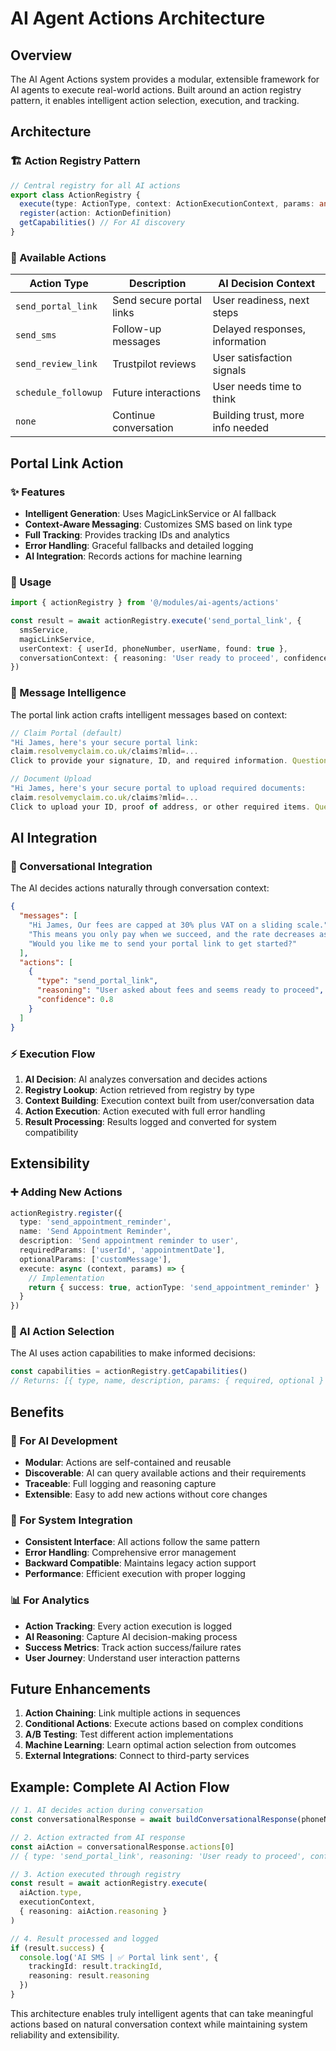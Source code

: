 # AI Agent Actions Architecture

## Overview

The AI Agent Actions system provides a modular, extensible framework for AI agents to execute real-world actions. Built around an action registry pattern, it enables intelligent action selection, execution, and tracking.

## Architecture

### **🏗️ Action Registry Pattern**

```typescript
// Central registry for all AI actions
export class ActionRegistry {
  execute(type: ActionType, context: ActionExecutionContext, params: any)
  register(action: ActionDefinition)
  getCapabilities() // For AI discovery
}
```

### **🎯 Available Actions**

| Action Type | Description | AI Decision Context |
|-------------|-------------|-------------------|
| `send_portal_link` | Send secure portal links | User readiness, next steps |
| `send_sms` | Follow-up messages | Delayed responses, information |
| `send_review_link` | Trustpilot reviews | User satisfaction signals |
| `schedule_followup` | Future interactions | User needs time to think |
| `none` | Continue conversation | Building trust, more info needed |

## Portal Link Action

### **✨ Features**

- **Intelligent Generation**: Uses MagicLinkService or AI fallback
- **Context-Aware Messaging**: Customizes SMS based on link type
- **Full Tracking**: Provides tracking IDs and analytics
- **Error Handling**: Graceful fallbacks and detailed logging
- **AI Integration**: Records actions for machine learning

### **🔧 Usage**

```typescript
import { actionRegistry } from '@/modules/ai-agents/actions'

const result = await actionRegistry.execute('send_portal_link', {
  smsService,
  magicLinkService,
  userContext: { userId, phoneNumber, userName, found: true },
  conversationContext: { reasoning: 'User ready to proceed', confidence: 0.9 }
})
```

### **📱 Message Intelligence**

The portal link action crafts intelligent messages based on context:

```typescript
// Claim Portal (default)
"Hi James, here's your secure portal link:
claim.resolvemyclaim.co.uk/claims?mlid=...
Click to provide your signature, ID, and required information. Questions? Just reply!"

// Document Upload
"Hi James, here's your secure portal to upload required documents:
claim.resolvemyclaim.co.uk/claims?mlid=...
Click to upload your ID, proof of address, or other required items. Questions? Just ask!"
```

## AI Integration

### **🧠 Conversational Integration**

The AI decides actions naturally through conversation context:

```json
{
  "messages": [
    "Hi James, Our fees are capped at 30% plus VAT on a sliding scale.",
    "This means you only pay when we succeed, and the rate decreases as compensation increases.",
    "Would you like me to send your portal link to get started?"
  ],
  "actions": [
    {
      "type": "send_portal_link",
      "reasoning": "User asked about fees and seems ready to proceed",
      "confidence": 0.8
    }
  ]
}
```

### **⚡ Execution Flow**

1. **AI Decision**: AI analyzes conversation and decides actions
2. **Registry Lookup**: Action retrieved from registry by type
3. **Context Building**: Execution context built from user/conversation data
4. **Action Execution**: Action executed with full error handling
5. **Result Processing**: Results logged and converted for system compatibility

## Extensibility

### **➕ Adding New Actions**

```typescript
actionRegistry.register({
  type: 'send_appointment_reminder',
  name: 'Send Appointment Reminder',
  description: 'Send appointment reminder to user',
  requiredParams: ['userId', 'appointmentDate'],
  optionalParams: ['customMessage'],
  execute: async (context, params) => {
    // Implementation
    return { success: true, actionType: 'send_appointment_reminder' }
  }
})
```

### **🎯 AI Action Selection**

The AI uses action capabilities to make informed decisions:

```typescript
const capabilities = actionRegistry.getCapabilities()
// Returns: [{ type, name, description, params: { required, optional } }]
```

## Benefits

### **🚀 For AI Development**
- **Modular**: Actions are self-contained and reusable
- **Discoverable**: AI can query available actions and their requirements
- **Traceable**: Full logging and reasoning capture
- **Extensible**: Easy to add new actions without core changes

### **🔧 For System Integration**
- **Consistent Interface**: All actions follow the same pattern
- **Error Handling**: Comprehensive error management
- **Backward Compatible**: Maintains legacy action support
- **Performance**: Efficient execution with proper logging

### **📊 For Analytics**
- **Action Tracking**: Every action execution is logged
- **AI Reasoning**: Capture AI decision-making process
- **Success Metrics**: Track action success/failure rates
- **User Journey**: Understand user interaction patterns

## Future Enhancements

1. **Action Chaining**: Link multiple actions in sequences
2. **Conditional Actions**: Execute actions based on complex conditions
3. **A/B Testing**: Test different action implementations
4. **Machine Learning**: Learn optimal action selection from outcomes
5. **External Integrations**: Connect to third-party services

## Example: Complete AI Action Flow

```typescript
// 1. AI decides action during conversation
const conversationalResponse = await buildConversationalResponse(phoneNumber, context)

// 2. Action extracted from AI response
const aiAction = conversationalResponse.actions[0]
// { type: 'send_portal_link', reasoning: 'User ready to proceed', confidence: 0.9 }

// 3. Action executed through registry
const result = await actionRegistry.execute(
  aiAction.type,
  executionContext,
  { reasoning: aiAction.reasoning }
)

// 4. Result processed and logged
if (result.success) {
  console.log('AI SMS | ✅ Portal link sent', { 
    trackingId: result.trackingId,
    reasoning: result.reasoning 
  })
}
```

This architecture enables truly intelligent agents that can take meaningful actions based on natural conversation context while maintaining system reliability and extensibility.
